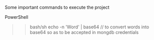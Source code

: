 Some important commands to execute the project 


PowerShell
>> [System.Convert]::ToBase64String([System.Text.Encoding]::UTF8.GetBytes('Word')) 
bash/sh
>> echo -n 'Word' | base64
// to convert words into base64 so as to be accepted in mongdb credentials


